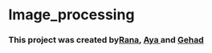 # Image_processing


### This project was created by[Rana](https://github.com/20180104Rana), [Aya ](https://github.com/Aya-Ai-2022)and [Gehad ](https://github.com/Gehad-16 )  

